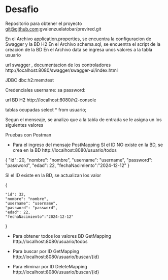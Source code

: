 # Desafio

Repositorio para obtener el proyecto
git@github.com:gvalenzuelatobar/previred.git

En el Archivo application.properties, se encuentra la configuracion de Swagger y la BD H2
En el Archivo schema.sql, se encuentra el script de la creacion de la BD
En el Archivo data se ingresa unos valores a la tabla usuario

url swagger , documentacion de los controladores
http://localhost:8080/swagger/swagger-ui/index.html

JDBC 
dbc:h2:mem:test

Credenciales 
username: sa
password: 

url BD H2
http://localhost:8080/h2-console

tablas ocupadas
select * from usuario;



Segun el menseaje, se analizo que a la tabla  de entrada se le asigna un los siguientes valores 

Pruebas con Postman

- Para el ingreso del mensaje
PostMapping
SI el ID NO existe en la BD, se crea en la BD
http://localhost:8080/usuario/todos

{
    "id": 20,
    "nombre": "nombre",
    "username": "username",
    "password": "password",
    "edad": 22,
    "fechaNacimiento":"2024-12-12"
}

SI el ID  existe en la BD, se actualizan los valor

{
    
    "id": 32,
    "nombre": "nombre",
    "username": "username",
    "password": "password",
    "edad": 22,
    "fechaNacimiento":"2024-12-12"
}
    


- Para obtener todos los valores BD
GetMapping
http://localhost:8080/usuario/todos

- Para buscar por ID
GetMapping
http://localhost:8080/usuario/buscar/{id}


- Para eliminar por ID
DeleteMapping
http://localhost:8080/usuario/buscar/{id}




